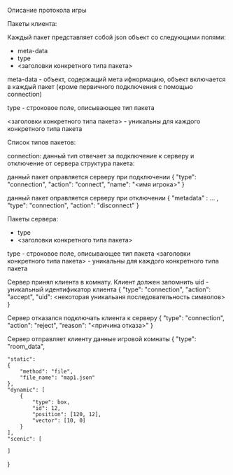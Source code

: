 Описание протокола игры

Пакеты клиента:

Каждый пакет представляет собой json объект со следующими полями:
- meta-data
- type
- <заголовки конкретного типа пакета>

meta-data - объект, содержащий мета ифнормацию, объект включается в каждый пакет 
(кроме первичного подключения с помощью connection)

type - строковое поле, описывающее тип пакета

<заголовки конкретного типа пакета> - уникальны для каждого конкретного типа пакета

Список типов пакетов:

connection: данный тип отвечает за подключение к серверу и отключение от сервера
структура пакета:

данный пакет оправляется серверу при подключении
{
    "type": "connection",
    "action": "connect",
    "name": "<имя игрока>"
}

данный пакет оправляется серверу при отключении
{
    "metadata" : ... ,
    "type": "connection",
    "action": "disconnect"
}








Пакеты сервера:
- type
- <заголовки конкретного типа пакета>

type - строковое поле, описывающее тип пакета
<заголовки конкретного типа пакета> - уникальны для каждого конкретного типа пакета

Сервер принял клиента в комнату. Клиент должен запомнить uid - уникальный идентификатор клиента
{
    "type": "connection",
    "action": "accept",
    "uid": <некоторая уникальаня последовательность символов>
}

Сервер отказался подключать клиента к серверу
{
    "type": "connection",
    "action": "reject",
    "reason": "<причина отказа>"
}

Сервер отправляет клиенту данные игровой комнаты
{
    "type": "room_data",

    "static":
    {
        "method": "file",
        "file_name": "map1.json"
    },
    "dynamic": [
        {
            "type": box,
            "id": 12,
            "position": [120, 12],
            "vector": [10, 0]
        }
    ],
    "scenic": [

    ]
}